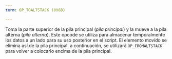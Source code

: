 ```yaml
---
term: OP_TOALTSTACK (0X6B)

---
```

Toma la parte superior de la pila principal (*pila principal*) y la mueve a la pila alterna (*pila alterna*). Este opcode se utiliza para almacenar temporalmente los datos a un lado para su uso posterior en el script. El elemento movido se elimina así de la pila principal. a continuación, se utilizará `OP_FROMALTSTACK` para volver a colocarlo encima de la pila principal.